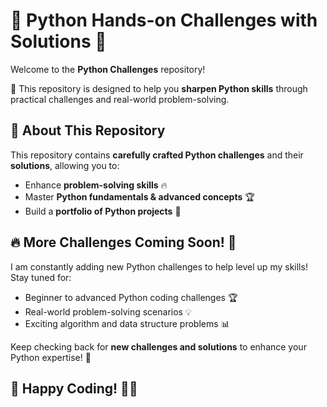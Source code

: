 # 🐍 Python Hands-on Challenges with Solutions 🚀

 Welcome to the **Python Challenges** repository!

🎯 This repository is designed to help you **sharpen Python skills** through practical challenges and real-world problem-solving.

## 📌 About This Repository
This repository contains **carefully crafted Python challenges** and their **solutions**, allowing you to:
- Enhance  **problem-solving skills** 🔥
- Master **Python fundamentals & advanced concepts** 🏆
- Build a **portfolio of Python projects** 📂

## 🔥 More Challenges Coming Soon! 🚀
I am constantly adding new Python challenges to help level up my skills! Stay tuned for:
- Beginner to advanced Python coding challenges 🏆
- Real-world problem-solving scenarios 💡
- Exciting algorithm and data structure problems 📊

Keep checking back for **new challenges and solutions** to enhance your Python expertise! 🎯





## 🎉 Happy Coding! 🚀🐍
